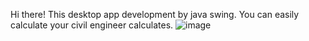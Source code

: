 Hi there! This desktop app development by java swing. You can easily calculate your civil engineer calculates.
![image](https://github.com/Ergulfurkan/Fdf-Civil-Engineer-Calculator/assets/140310215/f2b623d5-4dbd-4628-a01c-bcd92fcc1c41)

